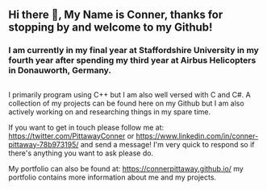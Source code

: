## Hi there 👋, My Name is Conner, thanks for stopping by and welcome to my Github!
### I am currently in my final year at Staffordshire University in my fourth year after spending my third year at Airbus Helicopters in Donauworth, Germany.
##
I primarily program using C++ but I am also well versed with C and C#. A collection of my projects can be found here on my Github but I am also actively working on and researching things in my spare time. 

If you want to get in touch please follow me at: https://twitter.com/PittawayConner or https://www.linkedin.com/in/conner-pittaway-78b973195/ and send a message! I'm very quick to respond so if there's anything you want to ask please do.

My portfolio can also be found at: https://connerpittaway.github.io/ my portfolio contains more information about me and my projects.

<!--
**ConnerPittaway/ConnerPittaway** is a ✨ _special_ ✨ repository because its `README.md` (this file) appears on your GitHub profile.

Here are some ideas to get you started:

- 🔭 I’m currently working on ...
- 🌱 I’m currently learning ...
- 👯 I’m looking to collaborate on ...
- 🤔 I’m looking for help with ...
- 💬 Ask me about ...
- 📫 How to reach me: ...
- 😄 Pronouns: ...
- ⚡ Fun fact: ...
-->
